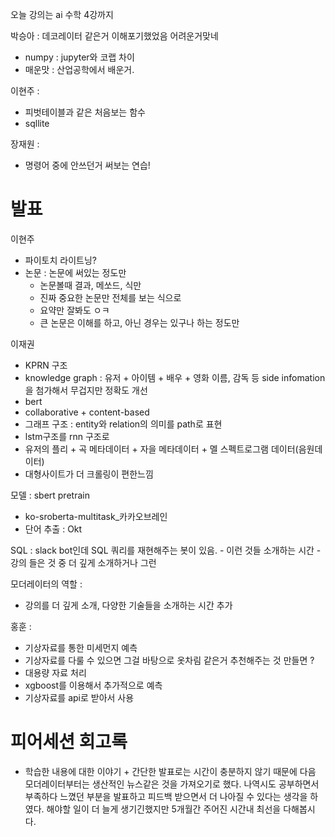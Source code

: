 

오늘 강의는 ai 수학 4강까지



박승아 : 데코레이터 같은거 이해포기했었음 어려운거맞네
- numpy : jupyter와 코랩 차이
- 매운맛 : 산업공학에서 배운거. 

이현주 :
- 피벗테이블과 같은 처음보는 함수
- sqllite

장재원 :
- 명령어 중에 안쓰던거 써보는 연습!



# 발표

이현주
- 파이토치 라이트닝?
- 논문 : 논문에 써있는 정도만
	- 논문볼때 결과, 메쏘드, 식만
	- 진짜 중요한 논문만 전체를 보는 식으로 
	- 요약만 잘봐도 ㅇㅋ
	- 큰 논문은 이해를 하고, 아닌 경우는 있구나 하는 정도만 


이재권
- KPRN 구조
- knowledge graph : 유저 + 아이템 + 배우 + 영화 이름, 감독 등 side infomation을 첨가해서 무겁지만 정확도 개선
- bert
- collaborative + content-based
- 그래프 구조 : entity와 relation의 의미를 path로 표현
- lstm구조를 rnn 구조로 
- 유저의 플리 + 곡 메타데이터 + 자을 메타데이터 + 멜 스펙트로그램 데이터(음원데이터)
- 대형사이트가 더 크롤링이 편한느낌

모델 : sbert
pretrain
- ko-sroberta-multitask_카카오브레인
- 단어 추출 : Okt

SQL : slack bot인데 SQL 쿼리를 재현해주는 봇이 있음.
	- 이런 것들 소개하는 시간
	- 강의 들은 것 중 더 깊게 소개하거나 그런

모더레이터의 역할 :
- 강의를 더 깊게 소개, 다양한 기술들을 소개하는 시간 추가



홍훈 :
- 기상자료를 통한 미세먼지 예측
- 기상자료를 다룰 수 있으면 그걸 바탕으로 옷차림 같은거 추천해주는 것 만들면 ?
- 대용량 자료 처리
- xgboost를 이용해서 추가적으로 예측
- 기상자료를 api로 받아서 사용


# 피어세션 회고록

- 학습한 내용에 대한 이야기 + 간단한 발표로는 시간이 충분하지 않기 때문에 다음 모더레이터부터는 생산적인 뉴스같은 것을 가져오기로 했다. 나역시도 공부하면서 부족하다 느꼈던 부분을 발표하고 피드백 받으면서 더 나아질 수 있다는 생각을 하였다. 해야할 일이 더 늘게 생기긴했지만 5개월간 주어진 시간내 최선을 다해봅시다.